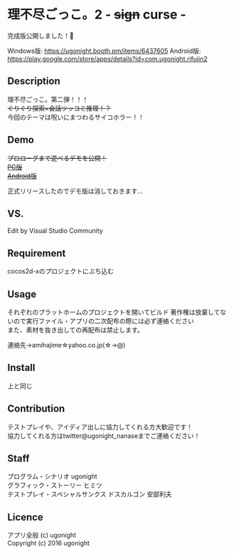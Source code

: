 理不尽ごっこ。2 - ~~sign~~ curse -
====

完成版公開しました！🎉

Windows版: https://ugonight.booth.pm/items/6437605
Android版: https://play.google.com/store/apps/details?id=com.ugonight.rifujin2

## Description

理不尽ごっこ。第二弾！！！  
~~ぐりぐり探索×会話ツッコミ推理！？~~  
今回のテーマは呪いにまつわるサイコホラー！！  

## Demo  

~~プロローグまで遊べるデモを公開！~~  
~~[PC版](https://github.com/ugonight/rifujin2/raw/master/Release.win32.zip)~~  
~~[Android版](https://github.com/ugonight/rifujin2/raw/master/rifujin2-release.apk)~~ 

正式リリースしたのでデモ版は消しておきます…

## VS. 

Edit by Visual Studio Community

## Requirement

cocos2d-xのプロジェクトにぶち込む

## Usage

それぞれのプラットホームのプロジェクトを開いてビルド
著作権は放棄してないので実行ファイル・アプリの二次配布の際には必ず連絡ください  
また、素材を抜き出しての再配布は禁止します。  

連絡先→amihajime☆yahoo.co.jp(☆→@)

## Install

上と同じ

## Contribution
テストプレイや、アイディア出しに協力してくれる方大歓迎です！  
協力してくれる方はtwitter@ugonight_nanaseまでご連絡ください！  

## Staff
プログラム・シナリオ ugonight  
グラフィック・ストーリー ヒミツ  
テストプレイ・スペシャルサンクス ドスカルゴン 安部利夫  

## Licence

アプリ全般
(c) ugonight  
Copyright (c) 2016 ugonight
